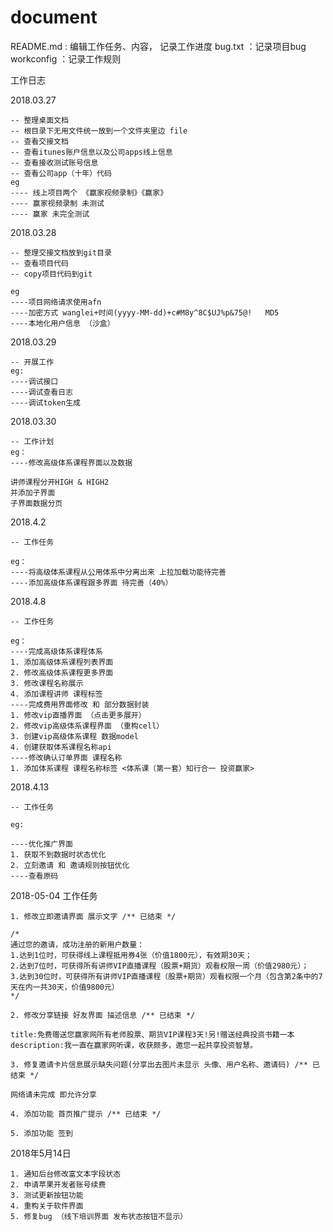 # document

README.md 	: 编辑工作任务、内容， 记录工作进度
bug.txt		：记录项目bug
workconfig	：记录工作规则


工作日志

2018.03.27

	-- 整理桌面文档
	-- 根目录下无用文件统一放到一个文件夹里边 file
	-- 查看交接文档
	-- 查看itunes账户信息以及公司apps线上信息
	-- 查看接收测试账号信息
	-- 查看公司app（十年）代码
	eg 
	---- 线上项目两个 《赢家视频录制》《赢家》
	---- 赢家视频录制 未测试
	---- 赢家 未完全测试

2018.03.28

	-- 整理交接文档放到git目录
	-- 查看项目代码
	-- copy项目代码到git

	eg
	----项目网络请求使用afn
	----加密方式 wanglei+时间(yyyy-MM-dd)+c#M8y^8C$UJ%p&75@!   MD5
	----本地化用户信息 （沙盒）


2018.03.29

	-- 开展工作
	eg:
	----调试接口
	----调试查看日志
	----调试token生成

	

2018.03.30

	-- 工作计划
	eg：
	----修改高级体系课程界面以及数据

	讲师课程分开HIGH & HIGH2
	并添加子界面
	子界面数据分页
	

2018.4.2

	-- 工作任务

	eg： 
	----将高级体系课程从公用体系中分离出来 上拉加载功能待完善
	----添加高级体系课程跟多界面 待完善（40%）



2018.4.8

	-- 工作任务

	eg：
	----完成高级体系课程体系
	1. 添加高级体系课程列表界面
	2. 修改高级体系课程更多界面
	3. 修改课程名称展示
	4. 添加课程讲师 课程标签
	----完成费用界面修改 和 部分数据封装
	1. 修改vip直播界面 （点击更多展开）
	2. 修改vip高级体系课程界面 （重构cell）
	3. 创建vip高级体系课程 数据model 
	4. 创建获取体系课程名称api 
	----修改确认订单界面 课程名称
	1. 添加体系课程 课程名称标签 <体系课（第一套）知行合一 投资赢家>
	


2018.4.13

	-- 工作任务

	eg:

	----优化推广界面
	1. 获取不到数据时状态优化
	2. 立刻邀请 和 邀请规则按钮优化
	----查看原码


2018-05-04 工作任务

	1. 修改立即邀请界面 展示文字 /** 已结束 */

	/*
	通过您的邀请，成功注册的新用户数量：
	1.达到1位时，可获得线上课程抵用券4张（价值1800元），有效期30天；
	2.达到7位时，可获得所有讲师VIP直播课程（股票+期货）观看权限一周（价值2980元）；
	3.达到30位时，可获得所有讲师VIP直播课程（股票+期货）观看权限一个月（包含第2条中的7天在内一共30天，价值9800元）
	*/

	2. 修改分享链接 好友界面 描述信息 /** 已结束 */

	title:免费赠送您赢家网所有老师股票、期货VIP课程3天!另!赠送经典投资书籍一本
	description:我一直在赢家网听课，收获颇多，邀您一起共享投资智慧。

	3. 修复邀请卡片信息展示缺失问题(分享出去图片未显示 头像、用户名称、邀请码) /** 已结束 */

	网络请未完成 即允许分享

	4. 添加功能 首页推广提示 /** 已结束 */ 

	5. 添加功能 签到 


2018年5月14日

	1. 通知后台修改富文本字段状态
	2. 申请苹果开发者账号续费
	3. 测试更新按钮功能
	4. 重构关于软件界面
	5. 修复bug （线下培训界面 发布状态按钮不显示）





